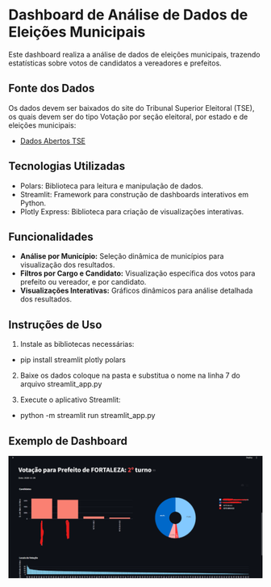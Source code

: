 # Dashboard de Análise de Dados de Eleições Municipais

Este dashboard realiza a análise de dados de eleições municipais, trazendo estatísticas sobre votos de candidatos a vereadores e prefeitos.

## Fonte dos Dados

Os dados devem ser baixados do site do Tribunal Superior Eleitoral (TSE), os quais devem ser do tipo Votação por seção eleitoral, por estado e de eleições municipais:
- [Dados Abertos TSE](https://dadosabertos.tse.jus.br/dataset//resultados-{ano})

## Tecnologias Utilizadas

- Polars:  Biblioteca para leitura e manipulação de dados.
- Streamlit: Framework para construção de dashboards interativos em Python.
- Plotly Express: Biblioteca para criação de visualizações interativas.

## Funcionalidades

- **Análise por Município:** Seleção dinâmica de municípios para visualização dos resultados.
- **Filtros por Cargo e Candidato:** Visualização específica dos votos para prefeito ou vereador, e por candidato.
- **Visualizações Interativas:** Gráficos dinâmicos para análise detalhada dos resultados.

## Instruções de Uso

1. Instale as bibliotecas necessárias:
 - pip install streamlit plotly polars

2. Baixe os dados coloque na pasta e substitua o nome na linha 7 do arquivo streamlit_app.py
 
3. Execute o aplicativo Streamlit:
- python -m streamlit run streamlit_app.py


## Exemplo de Dashboard
![Dashboard](./example_dash.png)

